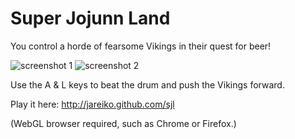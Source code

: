 # Super Jojunn Land

You control a horde of fearsome Vikings in their quest for beer!

![screenshot 1](http://jareiko.github.com/images/sjl/screen1.jpg)
![screenshot 2](http://jareiko.github.com/images/sjl/screen2.jpg)

Use the A & L keys to beat the drum and push the Vikings forward.

Play it here: http://jareiko.github.com/sjl

(WebGL browser required, such as Chrome or Firefox.)
